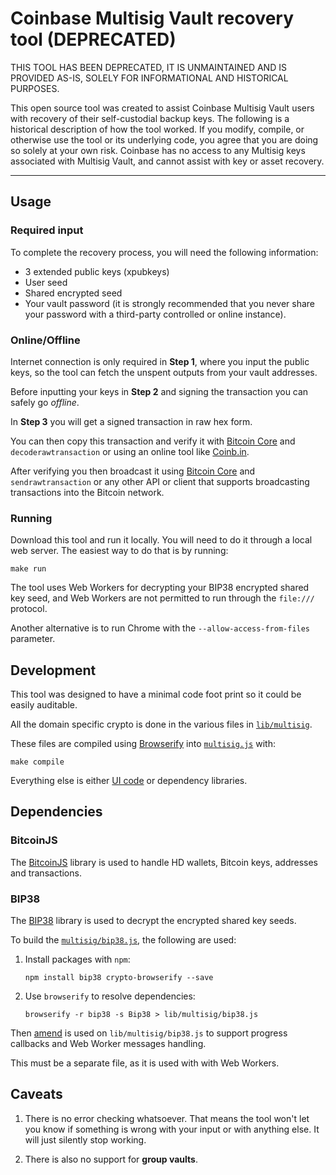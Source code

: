 Coinbase Multisig Vault recovery tool (DEPRECATED)
============================

THIS TOOL HAS BEEN DEPRECATED, IT IS UNMAINTAINED AND IS PROVIDED AS-IS, SOLELY FOR INFORMATIONAL AND HISTORICAL PURPOSES.

This open source tool was created to assist Coinbase Multisig Vault users with recovery of their self-custodial backup keys. The following is a historical description of how the tool worked. If you modify, compile, or otherwise use the tool or its underlying code, you agree that you are doing so solely at your own risk. Coinbase has no access to any Multisig keys associated with Multisig Vault, and cannot assist with key or asset recovery.

---------------------------------------

## Usage

### Required input

To complete the recovery process, you will need the following information:

* 3 extended public keys (xpubkeys)
* User seed
* Shared encrypted seed
* Your vault password (it is strongly recommended that you never share your password with a third-party controlled or online instance).

### Online/Offline

Internet connection is only required in **Step 1**, where you input the public keys, so the tool can fetch the unspent outputs from your vault addresses.

Before inputting your keys in **Step 2** and signing the transaction you can safely go _offline_.

In **Step 3** you will get a signed transaction in raw hex form.

You can then copy this transaction and verify it with [Bitcoin Core](https://bitcoin.org/en/download) and `decoderawtransaction` or using an online tool like [Coinb.in](https://coinb.in/multisig/#verify).

After verifying you then broadcast it using [Bitcoin Core](https://bitcoin.org/en/download) and `sendrawtransaction` or any other API or client that supports broadcasting transactions into the Bitcoin network.

### Running

Download this tool and run it locally. You will need to do it through a local web server. The easiest way to do that is by running:

    make run

The tool uses Web Workers for decrypting your BIP38 encrypted shared key seed, and Web Workers are not permitted to run through the `file:///` protocol.

Another alternative is to run Chrome with the `--allow-access-from-files` parameter.

## Development

This tool was designed to have a minimal code foot print so it could be easily auditable.

All the domain specific crypto is done in the various files in [`lib/multisig`](https://github.com/coinbase/multisig-tool/tree/master/lib/multisig).

These files are compiled using [Browserify](http://browserify.org/) into [`multisig.js`](https://github.com/coinbase/multisig-tool/blob/master/multisig.js) with:

    make compile

Everything else is either [UI code](https://github.com/coinbase/multisig-tool/blob/master/lib/tool.js) or dependency libraries.

## Dependencies

### BitcoinJS

The [BitcoinJS](https://github.com/bitcoinjs/bitcoinjs-lib) library is used to handle HD wallets, Bitcoin keys, addresses and transactions.

### BIP38

The [BIP38](https://github.com/cryptocoinjs/bip38) library is used to decrypt the encrypted shared key seeds.

To build the [`multisig/bip38.js`](https://github.com/coinbase/multisig-tool/blob/master/lib/multisig/bip38.js), the following are used:

1. Install packages with `npm`:

    `npm install bip38 crypto-browserify --save`

2. Use `browserify` to resolve dependencies:

    `browserify -r bip38 -s Bip38 > lib/multisig/bip38.js`

Then [amend](https://github.com/coinbase/multisig-tool/commit/f8bbcb87ec50dc9414ca10e18c9fc0a8f4737322) is used on `lib/multisig/bip38.js` to support progress callbacks and Web Worker messages handling.

This must be a separate file, as it is used with with Web Workers.

## Caveats

1. There is no error checking whatsoever. That means the tool won't let you know if something is wrong with your input or with anything else. It will just silently stop working.

2. There is also no support for **group vaults**.
